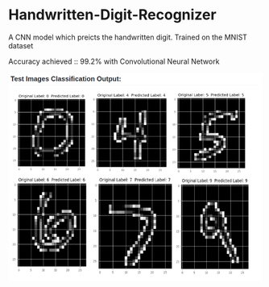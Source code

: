 # Handwritten-Digit-Recognizer
A CNN model which preicts the handwritten digit. Trained on the MNIST dataset

Accuracy achieved :: 99.2% with Convolutional Neural Network


![alt text](https://github.com/ranjan103/Hand-Written-Digit-Recognizer/blob/master/Screenshot%20from%202019-10-09%2016-23-34.png)
